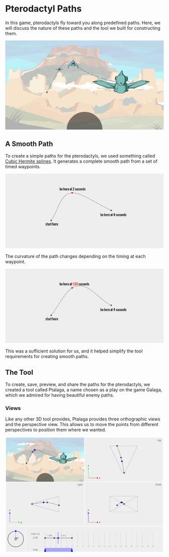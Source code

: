 # Pterodactyl Paths

In this game, pterodactyls fly toward you along predefined paths.  Here, we
will discuss the nature of these paths and the tool we built for constructing
them.

![path-preview](img/path-preview.png)

## A Smooth Path

To create a simple paths for the pterodactyls, we used something called [Cubic
Hermite splines](http://en.wikipedia.org/wiki/Cubic_Hermite_spline).  It
generates a complete smooth path from a set of timed waypoints.

![path-hermite](img/path-hermite.png)

The curvature of the path changes depending on the timing at each waypoint.

![path-hermite](img/path-hermite.gif)

This was a sufficient solution for us, and it helped simplify the tool
requirements for creating smooth paths.

## The Tool

To create, save, preview, and share the paths for the pterodactyls, we created
a tool called Ptalaga, a name chosen as a play on the game Galaga, which we
admired for having beautiful enemy paths.

### Views

Like any other 3D tool provides, Ptalaga provides three orthographic views and the
perspective view.  This allows us to move the points from different perspectives
to position them where we wanted.

![path-tool-views](img/path-tool-views.png)

